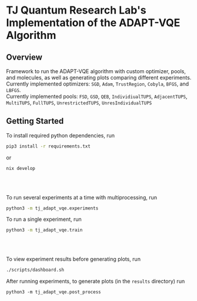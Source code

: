 # TJ Quantum Research Lab's Implementation of the ADAPT-VQE Algorithm

## Overview
Framework to run the ADAPT-VQE algorithm with custom optimizer, pools, and molecules, as well as generating plots comparing different experiments.
<br>
Currently implemented optimizers: `SGD`, `Adam`, `TrustRegion`, `Cobyla`, `BFGS`, and `LBFGS`.
<br>
Currently implemented pools: `FSD`, `GSD`, `QEB`, `IndividiualTUPS`, `AdjacentTUPS`,  `MultiTUPS`, `FullTUPS`, `UnrestrictedTUPS`, `UnresIndividualTUPS`

## Getting Started

To install required python dependencies, run
```sh
pip3 install -r requirements.txt
```
or
```sh
nix develop
```

<br>
<br>

To run several experiments at a time with multiprocessing, run
```sh
python3 -m tj_adapt_vqe.experiments
```

To run a single experiment, run
```sh
python3 -m tj_adapt_vqe.train
```

<br>
<br>

To view experiment results before generating plots, run
```sh
./scripts/dashboard.sh
```

After running experiments, to generate plots (in the `results` directory) run
```
python3 -m tj_adapt_vqe.post_process
```